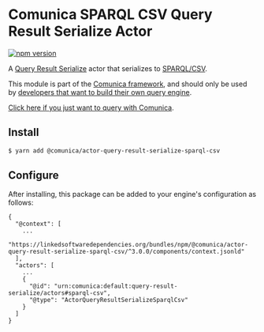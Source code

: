 # Comunica SPARQL CSV Query Result Serialize Actor

[![npm version](https://badge.fury.io/js/%40comunica%2Factor-query-result-serialize-sparql-csv.svg)](https://www.npmjs.com/package/@comunica/actor-query-result-serialize-sparql-csv)

A [Query Result Serialize](https://github.com/comunica/comunica/tree/master/packages/bus-query-result-serialize) actor that serializes to [SPARQL/CSV](https://www.w3.org/TR/sparql11-results-csv-tsv/).

This module is part of the [Comunica framework](https://github.com/comunica/comunica),
and should only be used by [developers that want to build their own query engine](https://comunica.dev/docs/modify/).

[Click here if you just want to query with Comunica](https://comunica.dev/docs/query/).

## Install

```bash
$ yarn add @comunica/actor-query-result-serialize-sparql-csv
```

## Configure

After installing, this package can be added to your engine's configuration as follows:
```text
{
  "@context": [
    ...
    "https://linkedsoftwaredependencies.org/bundles/npm/@comunica/actor-query-result-serialize-sparql-csv/^3.0.0/components/context.jsonld"  
  ],
  "actors": [
    ...
    {
      "@id": "urn:comunica:default:query-result-serialize/actors#sparql-csv",
      "@type": "ActorQueryResultSerializeSparqlCsv"
    }
  ]
}
```
